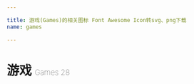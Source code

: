 ```yaml
---

title: 游戏(Games)的相关图标 Font Awesome Icon转svg、png下载
name: games

---
```


# 游戏  <small style="font-size: 60%;font-weight: 100">Games <span class="badge-secondary badge">28</span> </small>

<search tag="games" :max="0"/>


